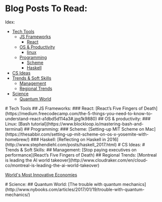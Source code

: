 # Blog Posts To Read:
Idex:
- [Tech Tools](#tech)
  - [JS Frameworks](#tech_js)
    - [React](#tech_js_react)
  - [OS & Productivity](#tech_os)
    - [linux](#tech_os_linux)
  - [Programming](#tech_prog)
    - [Scheme](#tech_prog_scheme)
    - [Haskell](#tech_prog_haskell)
- [CS Ideas](#cs)
- [Trends & Soft Skills](#trends)
  - [Management](#trends_management)
  - [Regional Trends](#trends_regional)
- [Science](#sci)
  - [Quantum World](#sci_qw)

<a name="tech" />
# Tech Tools
<a name="tech_js" />
## JS Frameworks:
<a name="tech_js_react" />
### React:
[React’s Five Fingers of Death](https://medium.freecodecamp.com/the-5-things-you-need-to-know-to-understand-react-a1dbd5d114a3#.jpg1k9880)

<a name="tech_os" />
## OS & productivity:
<a name="tech_os_linux" />
### Linux:
[Bash tutorial](https://www.blockloop.io/mastering-bash-and-terminal)

<a name="tech_prog" />
## Programming:
<a name="tech_prog_scheme" />
### Scheme:
[Setting-up MIT Scheme on Mac](https://thesabbir.com/setting-up-mit-scheme-on-os-x-yosemite-with-homebrew/)

<a name="tech_prog_haskell" />
### Haskell:
[Reflecting on Haskell in 2016](http://www.stephendiehl.com/posts/haskell_2017.html)

<a name="cs" />
# CS Ideas:

<a name="trends" />
# Trends & Soft Skills:
<a name="trends_management" />
## Management:
[Stop paying executives on performance](React’s Five Fingers of Death)

<a name="trends_regional" />
## Regional Trends:
[Montreal is leading the AI world takeover](http://www.cloudraker.com/en/cloud-co/montreal-is-leading-the-ai-world-takeover)

[World's Most Innovative Economies](https://www.bloomberg.com/news/articles/2017-01-17/sweden-gains-south-korea-reigns-as-world-s-most-innovative-economies)

<a name="sci" />
# Science:
<a name="sci_qw" />
## Quantum World:
[The trouble with quantum mechanics](http://www.nybooks.com/articles/2017/01/19/trouble-with-quantum-mechanics/)
